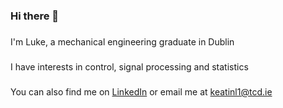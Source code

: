### Hi there 👋
###
###
I'm Luke, a mechanical engineering graduate in Dublin
###
###
I have interests in control, signal processing and statistics
###
###
You can also find me on [LinkedIn](https://www.linkedin.com/in/keatinl1/) or email me at <a href="mailto:keatinl1@tcd.ie">keatinl1@tcd.ie</a>

<!--
**keatinl1/keatinl1** is a ✨ _special_ ✨ repository because its `README.md` (this file) appears on your GitHub profile.

Here are some ideas to get you started:

- 🔭 I’m currently working on ...
- 🌱 I’m currently learning ...
- 👯 I’m looking to collaborate on ...
- 🤔 I’m looking for help with ...
- 💬 Ask me about ...
- 📫 How to reach me: ...
- 😄 Pronouns: ...
- ⚡ Fun fact: ...
-->
